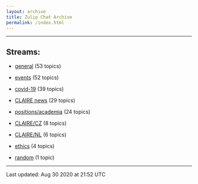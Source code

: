 ```yaml
---
layout: archive
title: Zulip Chat Archive
permalink: /index.html
---
```


---

## Streams:

* [general](stream/201199-general/index.html) (53 topics)

* [events](stream/201207-events/index.html) (52 topics)

* [covid-19](stream/226112-covid-19/index.html) (39 topics)

* [CLAIRE news](stream/201957-CLAIRE-news/index.html) (29 topics)

* [positions/academia](stream/203258-positions/academia/index.html) (24 topics)

* [CLAIRE/CZ](stream/203399-CLAIRE/CZ/index.html) (8 topics)

* [CLAIRE/NL](stream/203255-CLAIRE/NL/index.html) (6 topics)

* [ethics](stream/228366-ethics/index.html) (4 topics)

* [random](stream/202125-random/index.html) (1 topic)

<hr><p>Last updated: Aug 30 2020 at 21:52 UTC</p>